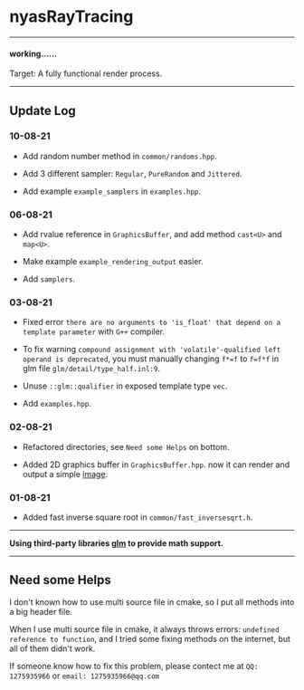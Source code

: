 # nyasRayTracing

---

#### working......

Target: A fully functional render process.

---

## Update Log

### 10-08-21

+ Add random number method in `common/randoms.hpp`.

+ Add 3 different sampler: `Regular`, `PureRandom` and `Jittered`.

+ Add example `example_samplers` in `examples.hpp`.

### 06-08-21

+ Add rvalue reference in `GraphicsBuffer`, and add method `cast<U>` and `map<U>`.

+ Make example `example_rendering_output` easier.

+ Add `samplers`.

### 03-08-21

+ Fixed error `there are no arguments to 'is_float' that depend on a template parameter` with `G++` compiler.

+ To fix warning `compound assignment with 'volatile'-qualified left operand is deprecated`, you must manually changing `f*=f` to `f=f*f` in glm file `glm/detail/type_half.inl:9`.

+ Unuse `::glm::qualifier` in exposed template type `vec`.

+ Add `examples.hpp`.

### 02-08-21

+ Refactored directories, see `Need some Helps` on bottom.

+ Added 2D graphics buffer in `GraphicsBuffer.hpp`. now it can render and output a simple [image](./outputs/gradient_color.bmp).

### 01-08-21

+ Added fast inverse square root in `common/fast_inversesqrt.h`.

---

**Using third-party libraries [glm](https://github.com/g-truc/glm) to provide math support.**

---

## Need some Helps

I don't known how to use multi source file in cmake, so I put all methods into a big header file.

When I use multi source file in cmake, it always throws errors: `undefined reference to function`, and I tried some fixing methods on the internet, but all of them didn't work.

If someone know how to fix this problem, please contect me at `QQ: 1275935966` or `email: 1275935966@qq.com`
